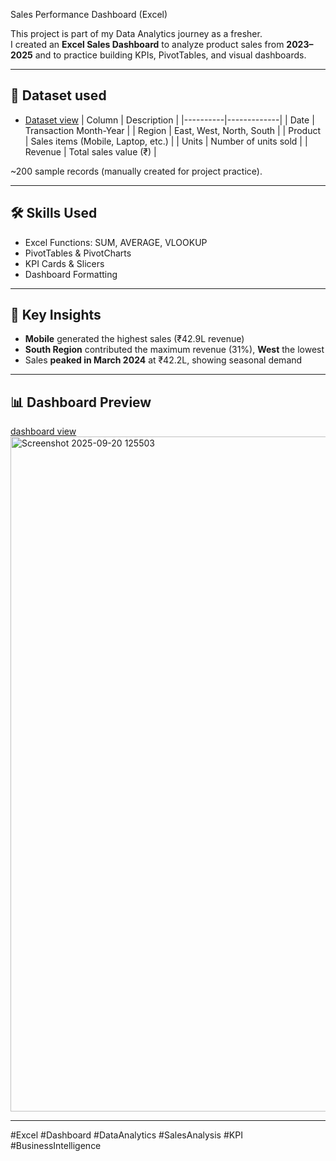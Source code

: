 Sales Performance Dashboard (Excel)

This project is part of my Data Analytics journey as a fresher.  
I created an **Excel Sales Dashboard** to analyze product sales from **2023–2025** and to practice building KPIs, PivotTables, and visual dashboards.

---

## 📂 Dataset used
- <a href="https://github.com/Simrannegi02/Sales_Performance-Dashboard/blob/main/Sales_Dashboard.xlsx">Dataset view</a>
| Column   | Description |
|----------|-------------|
| Date     | Transaction Month-Year |
| Region   | East, West, North, South |
| Product  | Sales items (Mobile, Laptop, etc.) |
| Units    | Number of units sold |
| Revenue  | Total sales value (₹) |

~200 sample records (manually created for project practice).

---
## 🛠 Skills Used
- Excel Functions: SUM, AVERAGE, VLOOKUP
- PivotTables & PivotCharts
- KPI Cards & Slicers
- Dashboard Formatting
---

## 🔑 Key Insights
- **Mobile** generated the highest sales (₹42.9L revenue)
- **South Region** contributed the maximum revenue (31%), **West** the lowest
- Sales **peaked in March 2024** at ₹42.2L, showing seasonal demand
---

## 📊 Dashboard Preview
<a href="https://github.com/Simrannegi02/Sales_Performance-Dashboard/blob/main/Screenshot%202025-09-20%20125503.png">dashboard view</a>
<img width="1920" height="1080" alt="Screenshot 2025-09-20 125503" src="https://github.com/user-attachments/assets/5197ea5f-dc58-4aa6-b63f-60e4839194a8" />


---
#Excel #Dashboard #DataAnalytics #SalesAnalysis #KPI #BusinessIntelligence

